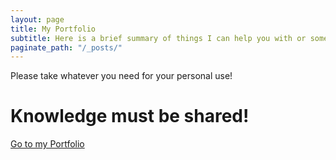 ```yaml
---
layout: page
title: My Portfolio
subtitle: Here is a brief summary of things I can help you with or some works I was asked to do for some of the companies I've worked for or I've collaborated. 
paginate_path: "/_posts/"
---
```


Please take whatever you need for your personal use! 
# Knowledge must be shared!

[Go to my Portfolio](https://marta-alberola-martin.b12sites.com/index)


